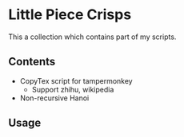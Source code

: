 # Little Piece Crisps

This a collection which contains part of my scripts.

## Contents

- CopyTex script for tampermonkey
  - Support zhihu, wikipedia
- Non-recursive Hanoi

## Usage



